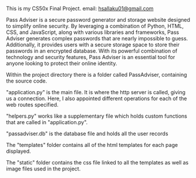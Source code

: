 This is my CS50x Final Project.
email: hsallaku01@gmail.com

Pass Adviser is a secure password generator and storage website designed to simplify online security. By leveraging a combination of Python, HTML, CSS, and JavaScript, along with various libraries and frameworks, Pass Adviser generates complex passwords that are nearly impossible to guess. Additionally, it provides users with a secure storage space to store their passwords in an encrypted database. With its powerful combination of technology and security features, Pass Adviser is an essential tool for anyone looking to protect their online identity.

Within the project directory there is a folder called PassAdviser, containing the source code.

"application.py" is the main file. It is where the http server is called,
giving us a connection. Here, I also appointed different operations for each of the web routes specified.

"helpers.py" works like a supplementary file which holds custom functions that are called in "application.py".

"passadviser.db" is the database file and holds all the user records

The "templates" folder contains all of the html templates for each page displayed.

The "static" folder contains the css file linked to all the templates as well as image files used in the project.

